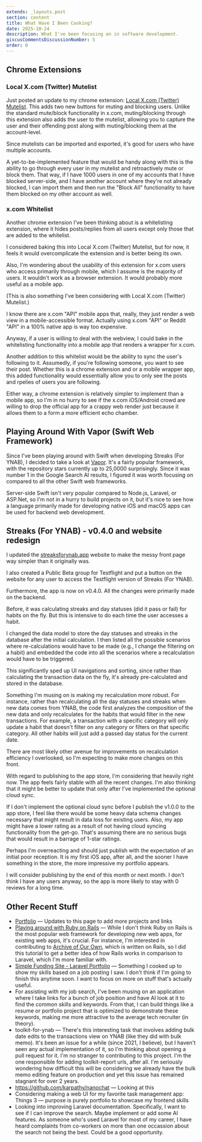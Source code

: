 ```yaml
---
extends: _layouts.post
section: content
title: What Have I Been Cooking?
date: 2025-10-24
description: What I've been focusing on in software development.
giscusCommentsDiscussionNumber: 5
order: 0
---
```


## Chrome Extensions

### Local X.com (Twitter) Mutelist

Just posted an update to my chrome extension: [Local X.com (Twitter) Mutelist](https://chromewebstore.google.com/detail/local-xcom-twitter-muteli/epgpnmkhgjnhhammgaaencaconefiokp?hl=en&authuser=0). This adds two new buttons for muting and blocking users. Unlike the standard mute/block functionality in x.com, muting/blocking through this extension also adds the user to the mutelist, allowing you to capture the user and their offending post along with muting/blocking them at the account-level.

Since mutelists can be imported and exported, it's good for users who have multiple accounts.

A yet-to-be-implemented feature that would be handy along with this is the ability to go through every user in my mutelist and retroactively mute or block them. That way, if I have 1000 users in one of my accounts that I have blocked server-side, and I have another account where they're not already blocked, I can import them and then run the "Block All" functionality to have them blocked on my other account as well.

### x.com Whitelist

Another chrome extension I've been thinking about is a whitelisting extension, where it hides posts/replies from all users except only those that are added to the whitelist.

I considered baking this into Local X.com (Twitter) Mutelist, but for now, it feels it would overcomplicate the extension and is better being its own.

Also, I'm wondering about the usability of this extension for x.com users who access primarily through mobile, which I assume is the majority of users. It wouldn't work as a browser extension. It would probably more useful as a mobile app.

(This is also something I've been considering with Local X.com (Twitter) Mutelist.)

I know there are x.com "API" mobile apps that, really, they just render a web view in a mobile-accessible format. Actually using x.com "API" or Reddit "API" in a 100% native app is way too expensive.

Anyway, if a user is willing to deal with the webview, I could bake in the whitelisting functionality into a mobile app that renders a wrapper for x.com.

Another addition to this whitelist would be the ability to sync the user's following to it. Assumedly, if you're following someone, you want to see their post. Whether this is a chrome extension and or a mobile wrapper app, this added functionality would essentially allow you to only see the posts and rpelies of users you are following.

Either way, a chrome extension is relatively simpler to implement than a mobile app, so I'm in no hurry to see if the x.com iOS/Android crowd are willing to drop the official app for a crappy web render just because it allows them to a form a more efficient echo chamber.

## Playing Around With Vapor (Swift Web Framework)

Since I've been playing around with Swift when developing Streaks (For YNAB), I decided to take a look at [Vapor](https://github.com/vapor/vapor). It's a fairly popular framework, with the repository stars currently up to 25,0000 surprisingly. Since it was number 1 in the Google Search AI results, I figured it was worth focusing on compared to all the other Swift web frameworks.

Server-side Swift isn't very popular compared to Node.js, Laravel, or ASP.Net, so I'm not in a hurry to build projects on it, but it's nice to see how a language primarily made for developing native iOS and macOS apps can be used for backend web development.

## Streaks (For YNAB) - v0.4.0 and website redesign

I updated the [streaksforynab.app](https://streaksforynab.app/) website to make the messy front page way simpler than it originally was.

I also created a Public Beta group for Testflight and put a button on the website for any user to access the Testflight version of Streaks (For YNAB).

Furthermore, the app is now on v0.4.0. All the changes were primarily made on the backend.

Before, it was calculating streaks and day statuses (did it pass or fail) for habits on the fly. But this is intensive to do each time the user accesses a habit.

I changed the data model to store the day statuses and streaks in the database after the initial calculation. I then listed all the possible scenarios where re-calculations would have to be made (e.g., I change the filtering on a habit) and embedded the code into all the scenarios where a recalculation would have to be triggered.

This significantly sped up UI navigations and sorting, since rather than calculating the transaction data on the fly, it's already pre-calculated and stored in the database.

Something I'm musing on is making my recalculation more robust. For instance, rather than recalculating all the day statuses and streaks when new data comes from YNAB, the code first analyzes the composition of the new data and only recalculates for the habits that would filter in the new transactions. For example, a transaction with a specific category will only update a habit that doesn't filter on any category or filters on that specific category. All other habits will just add a passed day status for the current date.

There are most likely other avenue for improvements on recalculation efficiency I overlooked, so I'm expecting to make more changes on this front.

With regard to publishing to the app store, I'm considering that heavily right now. The app feels fairly stable with all the recent changes. I'm also thinking that it might be better to update that only after I've implemented the optional cloud sync.

If I don't implement the optional cloud sync before I publish the v1.0.0 to the app store, I feel like there would be some heavy data schema changes necessary that might result in data loss for existing users. Also, my app might have a lower rating as a result of not having cloud syncing functionality from the get-go. That's assuming there are no serious bugs that would result in a barrage of 1-star ratings.

Perhaps I'm overreacting and should just publish with the expectation of an initial poor reception. It is my first iOS app, after all, and the sooner I have something in the store, the more impressive my portfolio appears.

I will consider publishing by the end of this month or next month. I don't think I have any users anyway, so the app is more likely to stay with 0 reviews for a long time.

## Other Recent Stuff

- [Portfolio](https://danielh-official.github.io/about/) &mdash; Updates to this page to add more projects and links
- [Playing around with Ruby on Rails](https://github.com/danielh-official/ruby-on-rails-playground) &mdash; While I don't think Ruby on Rails is the most popular web framework for developing new web apps, for existing web apps, it's crucial. For instance, I'm interested in contributing to [Archive of Our Own](https://github.com/otwcode/otwarchive), which is written on Rails, so I did this tutorial to get a better idea of how Rails works in comparison to Laravel, which I'm more familiar with.
- [Simple Funding Site - Laravel Portfolio](https://github.com/danielh-official/simple-funding-site) &mdash; Something I cooked up to show my skills based on a job posting I saw. I don't think if I'm going to finish this anytime soon. I want to focus on more on stuff that's actually useful.
- For assisting with my job search, I've been musing on an application where I take links for a bunch of job position and have AI look at it to find the common skills and keywords. From that, I can build things like a resume or portfolio project that is optimized to demonstrate these keywords, making me more attractive to the average tech recruiter (in theory).
- toolkit-for-ynab &mdash; There's this interesting task that involves adding bulk date edits to the transactions view on YNAB (like they did with bulk memo). It's been an issue for a while (since 2021, I believe), but I haven't seen any actual implementation of it, so I'm thinking about opening a pull request for it. I'm no stranger to contributing to this project. I'm the one responsible for adding toolkit-report urls, after all. I'm seriously wondering how difficult this will be considering we already have the bulk memo editing feature on production and yet this issue has remained stagnant for over 2 years.
- https://github.com/karpathy/nanochat &mdash; Looking at this
- Considering making a web UI for my favorite task management app: Things 3 &mdash; purpose is purely portfolio to showcase my frontend skills
- Looking into improving Laravel documentation. Specifically, I want to see if I can improve the search. Maybe implement or add some AI features. As someone who's used Laravel for most of my career, I have heard complaints from co-workers on more than one occassion about the search not being the best. Could be a good opportunity.
